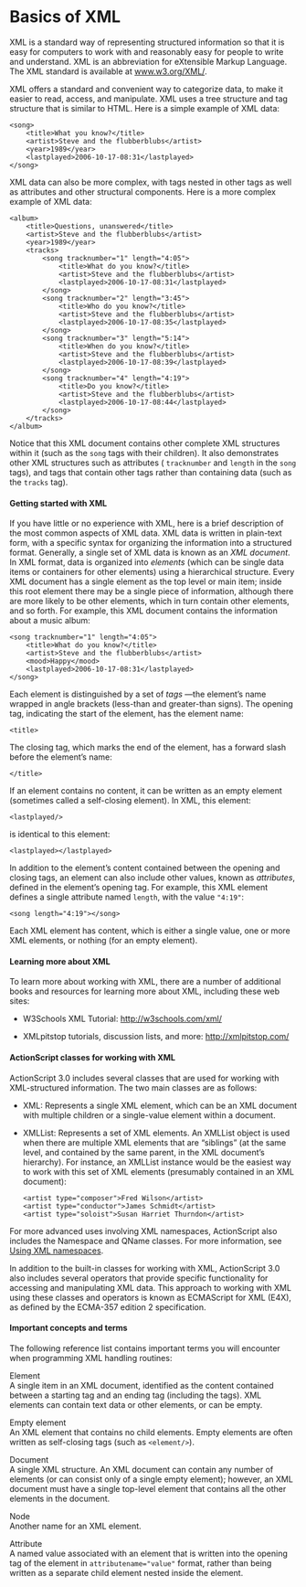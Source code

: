 # Basics of XML

<div>

XML is a standard way of representing structured information so that it is easy
for computers to work with and reasonably easy for people to write and
understand. XML is an abbreviation for eXtensible Markup Language. The XML
standard is available at
<a href="http://www.w3.org/XML/" target="_self">www.w3.org/XML/</a>.

XML offers a standard and convenient way to categorize data, to make it easier
to read, access, and manipulate. XML uses a tree structure and tag structure
that is similar to HTML. Here is a simple example of XML data:

    <song>
        <title>What you know?</title>
        <artist>Steve and the flubberblubs</artist>
        <year>1989</year>
        <lastplayed>2006-10-17-08:31</lastplayed>
    </song>

XML data can also be more complex, with tags nested in other tags as well as
attributes and other structural components. Here is a more complex example of
XML data:

    <album>
        <title>Questions, unanswered</title>
        <artist>Steve and the flubberblubs</artist>
        <year>1989</year>
        <tracks>
            <song tracknumber="1" length="4:05">
                <title>What do you know?</title>
                <artist>Steve and the flubberblubs</artist>
                <lastplayed>2006-10-17-08:31</lastplayed>
            </song>
            <song tracknumber="2" length="3:45">
                <title>Who do you know?</title>
                <artist>Steve and the flubberblubs</artist>
                <lastplayed>2006-10-17-08:35</lastplayed>
            </song>
            <song tracknumber="3" length="5:14">
                <title>When do you know?</title>
                <artist>Steve and the flubberblubs</artist>
                <lastplayed>2006-10-17-08:39</lastplayed>
            </song>
            <song tracknumber="4" length="4:19">
                <title>Do you know?</title>
                <artist>Steve and the flubberblubs</artist>
                <lastplayed>2006-10-17-08:44</lastplayed>
            </song>
        </tracks>
    </album>

Notice that this XML document contains other complete XML structures within it
(such as the `song` tags with their children). It also demonstrates other XML
structures such as attributes ( `tracknumber` and `length` in the `song` tags),
and tags that contain other tags rather than containing data (such as the
`tracks` tag).

<div>

#### Getting started with XML

If you have little or no experience with XML, here is a brief description of the
most common aspects of XML data. XML data is written in plain-text form, with a
specific syntax for organizing the information into a structured format.
Generally, a single set of XML data is known as an _XML document_. In XML
format, data is organized into _elements_ (which can be single data items or
containers for other elements) using a hierarchical structure. Every XML
document has a single element as the top level or main item; inside this root
element there may be a single piece of information, although there are more
likely to be other elements, which in turn contain other elements, and so forth.
For example, this XML document contains the information about a music album:

    <song tracknumber="1" length="4:05">
        <title>What do you know?</title>
        <artist>Steve and the flubberblubs</artist>
        <mood>Happy</mood>
        <lastplayed>2006-10-17-08:31</lastplayed>
    </song>

Each element is distinguished by a set of _tags_ —the element’s name wrapped in
angle brackets (less-than and greater-than signs). The opening tag, indicating
the start of the element, has the element name:

    <title>

The closing tag, which marks the end of the element, has a forward slash before
the element’s name:

    </title>

If an element contains no content, it can be written as an empty element
(sometimes called a self-closing element). In XML, this element:

    <lastplayed/>

is identical to this element:

    <lastplayed></lastplayed>

In addition to the element’s content contained between the opening and closing
tags, an element can also include other values, known as _attributes_, defined
in the element’s opening tag. For example, this XML element defines a single
attribute named `length`, with the value `"4:19"`:

    <song length="4:19"></song>

Each XML element has content, which is either a single value, one or more XML
elements, or nothing (for an empty element).

</div>

<div>

#### Learning more about XML

To learn more about working with XML, there are a number of additional books and
resources for learning more about XML, including these web sites:

- W3Schools XML Tutorial: <a href="http://w3schools.com/xml/"
  target="_self">http://w3schools.com/xml/</a>

- XMLpitstop tutorials, discussion lists, and more:
  <a href="http://xmlpitstop.com/"
  target="_self">http://xmlpitstop.com/</a>

</div>

<div>

#### ActionScript classes for working with XML

ActionScript 3.0 includes several classes that are used for working with
XML-structured information. The two main classes are as follows:

- XML: Represents a single XML element, which can be an XML document with
  multiple children or a single-value element within a document.

- XMLList: Represents a set of XML elements. An XMLList object is used when
  there are multiple XML elements that are “siblings” (at the same level, and
  contained by the same parent, in the XML document’s hierarchy). For instance,
  an XMLList instance would be the easiest way to work with this set of XML
  elements (presumably contained in an XML document):

      <artist type="composer">Fred Wilson</artist>
      <artist type="conductor">James Schmidt</artist>
      <artist type="soloist">Susan Harriet Thurndon</artist>

For more advanced uses involving XML namespaces, ActionScript also includes the
Namespace and QName classes. For more information, see
[Using XML namespaces](./using-xml-namespaces.md).

In addition to the built-in classes for working with XML, ActionScript 3.0 also
includes several operators that provide specific functionality for accessing and
manipulating XML data. This approach to working with XML using these classes and
operators is known as ECMAScript for XML (E4X), as defined by the ECMA-357
edition 2 specification.

</div>

<div>

#### Important concepts and terms

The following reference list contains important terms you will encounter when
programming XML handling routines:

Element  
A single item in an XML document, identified as the content contained between a
starting tag and an ending tag (including the tags). XML elements can contain
text data or other elements, or can be empty.

Empty element  
An XML element that contains no child elements. Empty elements are often written
as self-closing tags (such as `<element/>`).

Document  
A single XML structure. An XML document can contain any number of elements (or
can consist only of a single empty element); however, an XML document must have
a single top-level element that contains all the other elements in the document.

Node  
Another name for an XML element.

Attribute  
A named value associated with an element that is written into the opening tag of
the element in `attributename="value"` format, rather than being written as a
separate child element nested inside the element.

</div>

</div>
